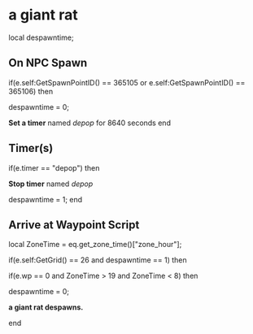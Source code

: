 # a giant rat
local despawntime;

## On NPC Spawn

if(e.self:GetSpawnPointID() == 365105 or e.self:GetSpawnPointID() == 365106) then


despawntime = 0;


**Set a timer** named *depop* for 8640 seconds
end

## Timer(s)

if(e.timer == "depop") then


**Stop timer** named *depop*


despawntime = 1;
end

## Arrive at Waypoint Script

local ZoneTime = eq.get_zone_time()["zone_hour"];

if(e.self:GetGrid() == 26 and despawntime == 1) then


if(e.wp == 0 and ZoneTime > 19 and ZoneTime < 8) then



despawntime = 0;



**a giant rat despawns.**

end
